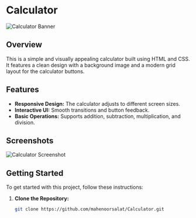 # Calculator

![Calculator Banner](https://encrypted-tbn0.gstatic.com/images?q=tbn:ANd9GcQarvBmttM4hdWpxro20Z8HGahNIvUY5ScgRw&s)

## Overview

This is a simple and visually appealing calculator built using HTML and CSS. It features a clean design with a background image and a modern grid layout for the calculator buttons.

## Features

- **Responsive Design:** The calculator adjusts to different screen sizes.
- **Interactive UI:** Smooth transitions and button feedback.
- **Basic Operations:** Supports addition, subtraction, multiplication, and division.

## Screenshots

![Calculator Screenshot](https://via.placeholder.com/400x500.png?text=Calculator+Screenshot)

## Getting Started

To get started with this project, follow these instructions:

1. **Clone the Repository:**

   ```bash
   git clone https://github.com/mahenoorsalat/Calculator.git
